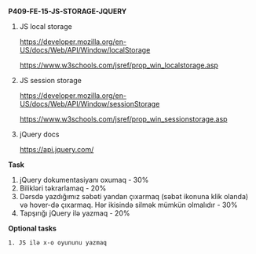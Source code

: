 **P409-FE-15-JS-STORAGE-JQUERY**

1. JS local storage

    https://developer.mozilla.org/en-US/docs/Web/API/Window/localStorage

    https://www.w3schools.com/jsref/prop_win_localstorage.asp

2. JS session storage

    https://developer.mozilla.org/en-US/docs/Web/API/Window/sessionStorage

    https://www.w3schools.com/jsref/prop_win_sessionstorage.asp

3. jQuery docs

    https://api.jquery.com/

**Task**

1. jQuery dokumentasiyanı oxumaq - 30%
2. Bilikləri təkrarlamaq - 20%
3. Dərsdə yazdığımız səbəti yandan çıxarmaq (səbət ikonuna klik olanda) və hover-də çıxarmaq. Hər ikisində silmək mümkün olmalıdır - 30%
4. Tapşırığı jQuery ilə yazmaq - 20%

**Optional tasks**

    1. JS ilə x-o oyununu yazmaq
